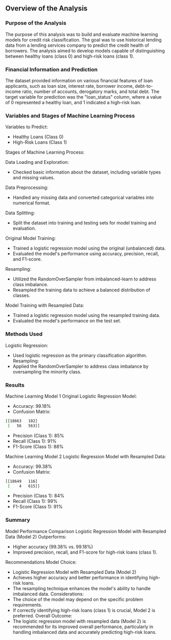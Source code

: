 ## Overview of the Analysis

### Purpose of the Analysis
The purpose of this analysis was to build and evaluate machine learning models for credit risk classification. The goal was to use historical lending data from a lending services company to predict the credit health of borrowers. The analysis aimed to develop models capable of distinguishing between healthy loans (class 0) and high-risk loans (class 1).

### Financial Information and Prediction
The dataset provided information on various financial features of loan applicants, such as loan size, interest rate, borrower income, debt-to-income ratio, number of accounts, derogatory marks, and total debt. The target variable for prediction was the "loan_status" column, where a value of 0 represented a healthy loan, and 1 indicated a high-risk loan.

### Variables and Stages of Machine Learning Process
  Variables to Predict:
  - Healthy Loans (Class 0)
  - High-Risk Loans (Class 1)
  
  Stages of Machine Learning Process:
    
  Data Loading and Exploration:
  - Checked basic information about the dataset, including variable types and missing values.
    
  Data Preprocessing:
  - Handled any missing data and converted categorical variables into numerical format.
    
  Data Splitting:
  - Split the dataset into training and testing sets for model training and evaluation.
    
  Original Model Training:
  - Trained a logistic regression model using the original (unbalanced) data.
  - Evaluated the model's performance using accuracy, precision, recall, and F1-score.
    
  Resampling:
  - Utilized the RandomOverSampler from imbalanced-learn to address class imbalance.
  - Resampled the training data to achieve a balanced distribution of classes.
    
  Model Training with Resampled Data:
  - Trained a logistic regression model using the resampled training data.
  - Evaluated the model's performance on the test set.

### Methods Used
  Logistic Regression:
  - Used logistic regression as the primary classification algorithm.
  Resampling:
  - Applied the RandomOverSampler to address class imbalance by oversampling the minority class.

### Results
  Machine Learning Model 1
  Original Logistic Regression Model:
  - Accuracy: 99.18%
  - Confusion Matrix:

  ```bash
  [[18663   102]
   [   56   563]]
  ```

  - Precision (Class 1): 85%
  - Recall (Class 1): 91%
  - F1-Score (Class 1): 88%

  Machine Learning Model 2
  Logistic Regression Model with Resampled Data:
  - Accuracy: 99.38%
  - Confusion Matrix:

  ```bash
  [[18649   116]
   [    4   615]]
  ```

  - Precision (Class 1): 84%
  - Recall (Class 1): 99%
  - F1-Score (Class 1): 91%

### Summary
  Model Performance Comparison
  Logistic Regression Model with Resampled Data (Model 2) Outperforms:
  - Higher accuracy (99.38% vs. 99.18%)
  - Improved precision, recall, and F1-score for high-risk loans (class 1).
  
  Recommendations
  Model Choice:
  - Logistic Regression Model with Resampled Data (Model 2)
  - Achieves higher accuracy and better performance in identifying high-risk loans.
  - The resampling technique enhances the model's ability to handle imbalanced data.
  Considerations:
  - The choice of the model may depend on the specific problem requirements.
  - If correctly identifying high-risk loans (class 1) is crucial, Model 2 is preferred.
  Overall Outcome:
  - The logistic regression model with resampled data (Model 2) is recommended for its improved overall performance, particularly in handling imbalanced data and accurately predicting high-risk loans.
